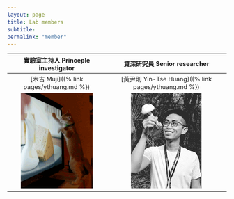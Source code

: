 ```yaml
---
layout: page
title: Lab members
subtitle:
permalink: "member"
---
```


| 實驗室主持人 Princeple investigator |  資深研究員 Senior researcher |
:-------------------------:|:-------------------------:
| [木吉 Muji]({% link pages/ythuang.md %}) | [黃尹則 Yin-Tse Huang]({% link pages/ythuang.md %}) |
| ![](assets/img/people/Muji_TV_crop.gif) | ![](assets/img/people/MeintheField_220px.png) |
